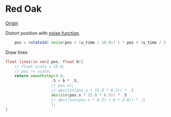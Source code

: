 Red Oak
===

[Origin](https://codepen.io/darrylhuffman/pen/OjjPBN)

Distort position with [noise function](https://www.shadertoy.com/view/lsf3WH).

``` glsl
    pos = rotate2d( noise(pos + (u_time / 10.0)) ) * pos + (u_time / 2.0);
```

Draw lines

``` glsl
float lines(in vec2 pos, float b){
    // float scale = 15.0;
    // pos *= scale;
    return smoothstep(0.0,
                    .5 + b * .5,
                    // pos.x);
                    // abs(sin(pos.y * 15.0 * 6.5)) * .5
                    abs(sin(pos.x * 15.0 * 6.5)) * .5
                    // abs((sin(pos.x * 6.5) + b * 2.0)) * .5
                    );
}
```
